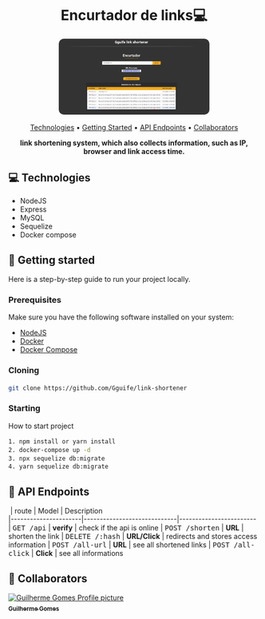 <h1 align="center" style="font-weight: bold;">Encurtador de links💻</h1>

<div align="center">
  <img src="frontend/images/shortlink.png" width="60%" style="border-radius: 10px;" alt="" />
</div>

<p align="center">
 <a href="#tech">Technologies</a> • 
 <a href="#started">Getting Started</a> • 
  <a href="#routes">API Endpoints</a> •
 <a href="#colab">Collaborators</a>
</p>

<p align="center">
    <b>link shortening system, which also collects information, such as IP, browser and link access time.</b>
</p>

<h2 id="technologies">💻 Technologies</h2>

- NodeJS
- Express
- MySQL
- Sequelize
- Docker compose

<h2 id="started">🚀 Getting started</h2>

Here is a step-by-step guide to run your project locally.

<h3>Prerequisites</h3>

Make sure you have the following software installed on your system:

- [NodeJS](https://nodejs.org/en)
- [Docker](https://www.docker.com/products/docker-desktop)
- [Docker Compose](https://docs.docker.com/compose/install/)

<h3>Cloning</h3>

```bash
git clone https://github.com/Gguife/link-shortener
```

<h3>Starting</h3>

How to start project

```bash
1. npm install or yarn install
2. docker-compose up -d
3. npx sequelize db:migrate
4. yarn sequelize db:migrate
```

<h2 id="routes">📍 API Endpoints</h2>

​
| route               | Model     | Description                                     
|----------------------|-----------------------------|------------------------
| <kbd>GET /api</kbd>     | <strong>verify</strong>    | check if the api is online
| <kbd>POST /shorten</kbd>    | <strong>URL</strong>    | shorten the link
| <kbd>DELETE /:hash</kbd> | <strong>URL/Click</strong>    | redirects and stores access information
| <kbd>POST /all-url</kbd>    | <strong>URL</strong>    | see all shortened links
| <kbd>POST /all-click</kbd>    | <strong>Click</strong>    | see all informations



<h2 id="colab">🤝 Collaborators</h2>


  <a href="#">
    <img src="frontend//images/logo.png" width="100px;" alt="Guilherme Gomes Profile picture"/><br>
    <sub>
      <b>Guilherme Gomes</b>
    </sub>
  </a>
